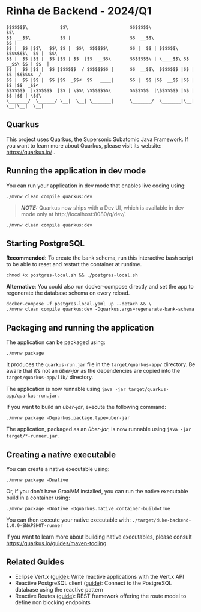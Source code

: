 # Rinha de Backend - 2024/Q1
```
$$$$$$$\            $$\                       $$$$$$$\                      $$\       
$$  __$$\           $$ |                      $$  __$$\                     $$ |      
$$ |  $$ |$$\   $$\ $$ |  $$\  $$$$$$\        $$ |  $$ | $$$$$$\  $$$$$$$\  $$ |  $$\
$$ |  $$ |$$ |  $$ |$$ | $$  |$$  __$$\       $$$$$$$\ | \____$$\ $$  __$$\ $$ | $$  |
$$ |  $$ |$$ |  $$ |$$$$$$  / $$$$$$$$ |      $$  __$$\  $$$$$$$ |$$ |  $$ |$$$$$$  /
$$ |  $$ |$$ |  $$ |$$  _$$<  $$   ____|      $$ |  $$ |$$  __$$ |$$ |  $$ |$$  _$$<  
$$$$$$$  |\$$$$$$  |$$ | \$$\ \$$$$$$$\       $$$$$$$  |\$$$$$$$ |$$ |  $$ |$$ | \$$\
\_______/  \______/ \__|  \__| \_______|      \_______/  \_______|\__|  \__|\__|  \__|
```
## Quarkus

This project uses Quarkus, the Supersonic Subatomic Java Framework.
If you want to learn more about Quarkus, please visit its website: https://quarkus.io/ .

## Running the application in dev mode

You can run your application in dev mode that enables live coding using:
```shell script
./mvnw clean compile quarkus:dev
```

> **_NOTE:_**  Quarkus now ships with a Dev UI, which is available in dev mode only at http://localhost:8080/q/dev/.

```shell script
./mvnw clean compile quarkus:dev
```

## Starting PostgreSQL

**Recommended:** To create the bank schema, run this interactive bash script to be able to reset and 
restart the container at runtime.
```shell script
chmod +x postgres-local.sh && ./postgres-local.sh
```

**Alternative**: You could also run docker-compose directly and set the app to regenerate the 
database schema on every reload.
```shell script
docker-compose -f postgres-local.yaml up --detach && \
./mvnw clean compile quarkus:dev -Dquarkus.args=regenerate-bank-schema
```

## Packaging and running the application

The application can be packaged using:
```shell script
./mvnw package
```
It produces the `quarkus-run.jar` file in the `target/quarkus-app/` directory.
Be aware that it’s not an _über-jar_ as the dependencies are copied into the `target/quarkus-app/lib/` directory.

The application is now runnable using `java -jar target/quarkus-app/quarkus-run.jar`.

If you want to build an _über-jar_, execute the following command:
```shell script
./mvnw package -Dquarkus.package.type=uber-jar
```

The application, packaged as an _über-jar_, is now runnable using `java -jar target/*-runner.jar`.

## Creating a native executable

You can create a native executable using: 
```shell script
./mvnw package -Dnative
```

Or, if you don't have GraalVM installed, you can run the native executable build in a container using: 
```shell script
./mvnw package -Dnative -Dquarkus.native.container-build=true
```

You can then execute your native executable with: `./target/duke-backend-1.0.0-SNAPSHOT-runner`

If you want to learn more about building native executables, please consult https://quarkus.io/guides/maven-tooling.

## Related Guides

- Eclipse Vert.x ([guide](https://quarkus.io/guides/vertx)): Write reactive applications with the Vert.x API
- Reactive PostgreSQL client ([guide](https://quarkus.io/guides/reactive-sql-clients)): Connect to the PostgreSQL database using the reactive pattern
- Reactive Routes ([guide](https://quarkus.io/guides/reactive-routes)): REST framework offering the route model to define non blocking endpoints
